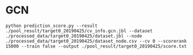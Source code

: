 # GCN

`python prediction_score.py --result ./pool_result/target0_20190425/cv_info.gcn.jbl --dataset ./processed_data/target0_20190425/dataset.jbl --node ./processed_data/target0_20190425/dataset_node.csv --cv 0 --scorerank 15000 --train false --output ./pool_result/target0_20190425/score.txt`
